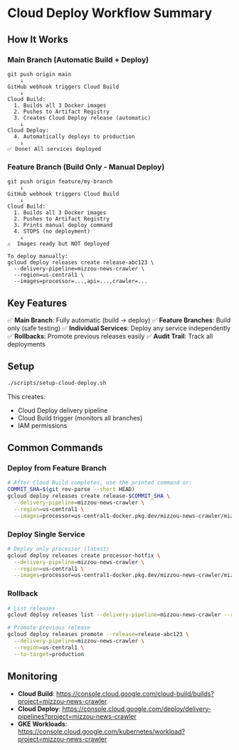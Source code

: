 # Cloud Deploy Workflow Summary

## How It Works

### Main Branch (Automatic Build + Deploy)

```
git push origin main
    ↓
GitHub webhook triggers Cloud Build
    ↓
Cloud Build:
  1. Builds all 3 Docker images
  2. Pushes to Artifact Registry
  3. Creates Cloud Deploy release (automatic)
    ↓
Cloud Deploy:
  4. Automatically deploys to production
    ↓
✅ Done! All services deployed
```

### Feature Branch (Build Only - Manual Deploy)

```
git push origin feature/my-branch
    ↓
GitHub webhook triggers Cloud Build
    ↓
Cloud Build:
  1. Builds all 3 Docker images
  2. Pushes to Artifact Registry
  3. Prints manual deploy command
  4. STOPS (no deployment)
    ↓
⚠️  Images ready but NOT deployed

To deploy manually:
gcloud deploy releases create release-abc123 \
  --delivery-pipeline=mizzou-news-crawler \
  --region=us-central1 \
  --images=processor=...,api=...,crawler=...
```

## Key Features

✅ **Main Branch**: Fully automatic (build → deploy)
✅ **Feature Branches**: Build only (safe testing)
✅ **Individual Services**: Deploy any service independently
✅ **Rollbacks**: Promote previous releases easily
✅ **Audit Trail**: Track all deployments

## Setup

```bash
./scripts/setup-cloud-deploy.sh
```

This creates:
- Cloud Deploy delivery pipeline
- Cloud Build trigger (monitors all branches)
- IAM permissions

## Common Commands

### Deploy from Feature Branch
```bash
# After Cloud Build completes, use the printed command or:
COMMIT_SHA=$(git rev-parse --short HEAD)
gcloud deploy releases create release-$COMMIT_SHA \
  --delivery-pipeline=mizzou-news-crawler \
  --region=us-central1 \
  --images=processor=us-central1-docker.pkg.dev/mizzou-news-crawler/mizzou-news-crawler/processor:$COMMIT_SHA,api=us-central1-docker.pkg.dev/mizzou-news-crawler/mizzou-news-crawler/api:$COMMIT_SHA,crawler=us-central1-docker.pkg.dev/mizzou-news-crawler/mizzou-news-crawler/crawler:$COMMIT_SHA
```

### Deploy Single Service
```bash
# Deploy only processor (latest)
gcloud deploy releases create processor-hotfix \
  --delivery-pipeline=mizzou-news-crawler \
  --region=us-central1 \
  --images=processor=us-central1-docker.pkg.dev/mizzou-news-crawler/mizzou-news-crawler/processor:latest
```

### Rollback
```bash
# List releases
gcloud deploy releases list --delivery-pipeline=mizzou-news-crawler --region=us-central1

# Promote previous release
gcloud deploy releases promote --release=release-abc123 \
  --delivery-pipeline=mizzou-news-crawler \
  --region=us-central1 \
  --to-target=production
```

## Monitoring

- **Cloud Build**: https://console.cloud.google.com/cloud-build/builds?project=mizzou-news-crawler
- **Cloud Deploy**: https://console.cloud.google.com/deploy/delivery-pipelines?project=mizzou-news-crawler
- **GKE Workloads**: https://console.cloud.google.com/kubernetes/workload?project=mizzou-news-crawler
